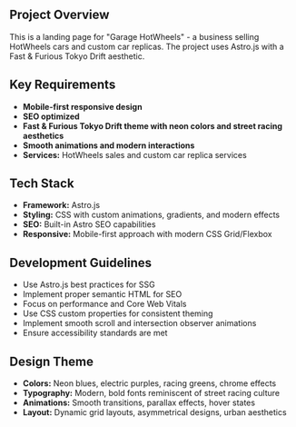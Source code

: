 <!-- Garage HotWheels - Astro.js Landing Page Project Instructions -->

## Project Overview
This is a landing page for "Garage HotWheels" - a business selling HotWheels cars and custom car replicas. The project uses Astro.js with a Fast & Furious Tokyo Drift aesthetic.

## Key Requirements
- **Mobile-first responsive design**
- **SEO optimized**
- **Fast & Furious Tokyo Drift theme with neon colors and street racing aesthetics**
- **Smooth animations and modern interactions**
- **Services:** HotWheels sales and custom car replica services

## Tech Stack
- **Framework:** Astro.js
- **Styling:** CSS with custom animations, gradients, and modern effects
- **SEO:** Built-in Astro SEO capabilities
- **Responsive:** Mobile-first approach with modern CSS Grid/Flexbox

## Development Guidelines
- Use Astro.js best practices for SSG
- Implement proper semantic HTML for SEO
- Focus on performance and Core Web Vitals
- Use CSS custom properties for consistent theming
- Implement smooth scroll and intersection observer animations
- Ensure accessibility standards are met

## Design Theme
- **Colors:** Neon blues, electric purples, racing greens, chrome effects
- **Typography:** Modern, bold fonts reminiscent of street racing culture  
- **Animations:** Smooth transitions, parallax effects, hover states
- **Layout:** Dynamic grid layouts, asymmetrical designs, urban aesthetics
